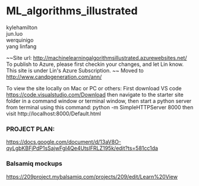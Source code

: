 # ML_algorithms_illustrated   
kylehamilton   
jun.luo   
werquinigo  
yang linfang  

~~Site url: http://machinelearningalgorithmsillustrated.azurewebsites.net/
To publish to Azure, please first checkin your changes, and let Lin know. 
This site is under Lin's Azure Subscription. ~~
Moved to http://www.candpgeneration.com/ann/

To view the site locally on Mac or PC or others: 
First download VS code https://code.visualstudio.com/Download
then navigate to the starter site folder in a command window or terminal window, then start a python server from terminal using this command: python -m SimpleHTTPServer 8000
then visit http://localhost:8000/Default.html

### PROJECT PLAN:   
https://docs.google.com/document/d/13aV8O-qyLgbKBFjPdP1sSajwFgI4Qe4UtsIFRLZ195k/edit?ts=581cc1da

### Balsamiq mockups
https://209project.mybalsamiq.com/projects/209/edit/Learn%20View

